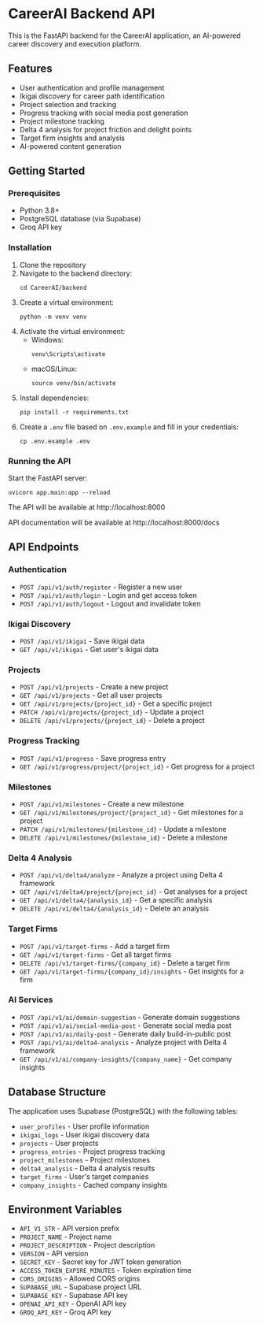 # CareerAI Backend API

This is the FastAPI backend for the CareerAI application, an AI-powered career discovery and execution platform.

## Features

- User authentication and profile management
- Ikigai discovery for career path identification
- Project selection and tracking
- Progress tracking with social media post generation
- Project milestone tracking
- Delta 4 analysis for project friction and delight points
- Target firm insights and analysis
- AI-powered content generation

## Getting Started

### Prerequisites

- Python 3.8+
- PostgreSQL database (via Supabase)
- Groq API key

### Installation

1. Clone the repository
2. Navigate to the backend directory:
   ```
   cd CareerAI/backend
   ```
3. Create a virtual environment:
   ```
   python -m venv venv
   ```
4. Activate the virtual environment:
   - Windows:
     ```
     venv\Scripts\activate
     ```
   - macOS/Linux:
     ```
     source venv/bin/activate
     ```
5. Install dependencies:
   ```
   pip install -r requirements.txt
   ```
6. Create a `.env` file based on `.env.example` and fill in your credentials:
   ```
   cp .env.example .env
   ```

### Running the API

Start the FastAPI server:

```
uvicorn app.main:app --reload
```

The API will be available at http://localhost:8000

API documentation will be available at http://localhost:8000/docs

## API Endpoints

### Authentication

- `POST /api/v1/auth/register` - Register a new user
- `POST /api/v1/auth/login` - Login and get access token
- `POST /api/v1/auth/logout` - Logout and invalidate token

### Ikigai Discovery

- `POST /api/v1/ikigai` - Save ikigai data
- `GET /api/v1/ikigai` - Get user's ikigai data

### Projects

- `POST /api/v1/projects` - Create a new project
- `GET /api/v1/projects` - Get all user projects
- `GET /api/v1/projects/{project_id}` - Get a specific project
- `PATCH /api/v1/projects/{project_id}` - Update a project
- `DELETE /api/v1/projects/{project_id}` - Delete a project

### Progress Tracking

- `POST /api/v1/progress` - Save progress entry
- `GET /api/v1/progress/project/{project_id}` - Get progress for a project

### Milestones

- `POST /api/v1/milestones` - Create a new milestone
- `GET /api/v1/milestones/project/{project_id}` - Get milestones for a project
- `PATCH /api/v1/milestones/{milestone_id}` - Update a milestone
- `DELETE /api/v1/milestones/{milestone_id}` - Delete a milestone

### Delta 4 Analysis

- `POST /api/v1/delta4/analyze` - Analyze a project using Delta 4 framework
- `GET /api/v1/delta4/project/{project_id}` - Get analyses for a project
- `GET /api/v1/delta4/{analysis_id}` - Get a specific analysis
- `DELETE /api/v1/delta4/{analysis_id}` - Delete an analysis

### Target Firms

- `POST /api/v1/target-firms` - Add a target firm
- `GET /api/v1/target-firms` - Get all target firms
- `DELETE /api/v1/target-firms/{company_id}` - Delete a target firm
- `GET /api/v1/target-firms/{company_id}/insights` - Get insights for a firm

### AI Services

- `POST /api/v1/ai/domain-suggestion` - Generate domain suggestions
- `POST /api/v1/ai/social-media-post` - Generate social media post
- `POST /api/v1/ai/daily-post` - Generate daily build-in-public post
- `POST /api/v1/ai/delta4-analysis` - Analyze project with Delta 4 framework
- `GET /api/v1/ai/company-insights/{company_name}` - Get company insights

## Database Structure

The application uses Supabase (PostgreSQL) with the following tables:

- `user_profiles` - User profile information
- `ikigai_logs` - User ikigai discovery data
- `projects` - User projects
- `progress_entries` - Project progress tracking
- `project_milestones` - Project milestones
- `delta4_analysis` - Delta 4 analysis results
- `target_firms` - User's target companies
- `company_insights` - Cached company insights

## Environment Variables

- `API_V1_STR` - API version prefix
- `PROJECT_NAME` - Project name
- `PROJECT_DESCRIPTION` - Project description
- `VERSION` - API version
- `SECRET_KEY` - Secret key for JWT token generation
- `ACCESS_TOKEN_EXPIRE_MINUTES` - Token expiration time
- `CORS_ORIGINS` - Allowed CORS origins
- `SUPABASE_URL` - Supabase project URL
- `SUPABASE_KEY` - Supabase API key
- `OPENAI_API_KEY` - OpenAI API key
- `GROQ_API_KEY` - Groq API key
